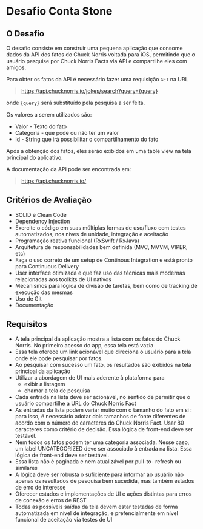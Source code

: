 # Desafio Conta Stone
## O Desafio
O desafio consiste em construir uma pequena aplicação que consome dados da API dos fatos do Chuck Norris voltada para iOS, permitindo que o usuário pesquise por Chuck Norris Facts via API e compartilhe eles com amigos.

Para obter os fatos da API é necessário fazer uma requisição ```GET``` na URL 
> https://api.chucknorris.io/jokes/search?query={query}

onde ```{query}``` será substituído pela pesquisa a ser feita.

Os valores a serem utilizados são:
- Valor - Texto do fato
- Categoria - que pode ou não ter um valor
- Id - String que irá possibilitar o compartilhamento do fato

Após a obtenção dos fatos, eles serão exibidos em uma table view na tela principal do aplicativo.


A documentação da API pode ser encontrada em:
> https://api.chucknorris.io/


## Critérios de Avaliação 
- SOLID e Clean Code
- Dependency Injection 
- Exercite o código em suas múltiplas formas de uso/fluxo com testes automatizados, nos níves de unidade, integração e aceitação
- Programação reativa funcional (RxSwift / RxJava) 
- Arquitetura de responsabilidades bem definida (MVC, MVVM, VIPER, etc)
- Faça o uso correto de um setup de Continous Integration e está pronto para Continuous Delivery
- User interface otimizada e que faz uso das técnicas mais modernas relacionadas aos toolkits de UI nativos
- Mecanismos para lógica de divisão de tarefas, bem como de tracking de execução das mesmas
- Uso de Git
- Documentação 

## Requisitos
- A tela principal da aplicação mostra a lista com os fatos do Chuck Norris. No primeiro acesso do app, essa tela está vazia
- Essa tela oferece um link acionável que direciona o usuário para a tela onde ele pode pesquisar por fatos.
- Ao pesquisar com sucesso um fato, os resultados são exibidos na tela principal da aplicação
- Utilizar a abordagem de UI mais aderente à plataforma para 
	- exibir a listagem
	- chamar a tela de pesquisa
- Cada entrada na lista deve ser acionável, no sentido de permitir que o usuário compartilhe a URL do Chuck Norris Fact
- As entradas da lista podem variar muito com o tamanho do fato em si : para isso, é necessário adotar dois tamanhos de fonte diferentes de acordo com o número de caracteres do Chuck Norris Fact. Usar 80 caracteres como critério de decisão. Essa lógica de front-end deve ser testável.
- Nem todos os fatos podem ter uma categoria associada. Nesse caso, um label UNCATEGORIZED deve ser associado à entrada na lista. Essa lógica de front-end deve ser testável.
- Essa lista não é paginada e nem atualizável por pull-to- refresh ou similares
- A lógica deve ser robusta o suficiente para informar ao usuário não apenas os resultados de pesquisa bem sucedida, mas também estados de erro de interesse
- Oferecer estados e implementações de UI e ações distintas para erros de conexão e erros de REST
- Todas as possíveis saídas da tela devem estar testadas de forma automatizada em nível de integração, e prefencialmente em nível funcional de aceitação via testes de UI
